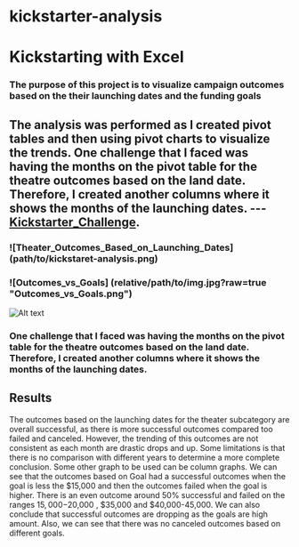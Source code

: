 # kickstarter-analysis
# Kickstarting with Excel

### The purpose of this project is to visualize campaign outcomes based on the their launching dates and the funding goals

## The analysis was performed as I created pivot tables and then using pivot charts to visualize the trends. One challenge that I faced was having the months on the pivot table for the theatre outcomes based on the land date. Therefore, I created another columns where it shows the months of the launching dates. --- [Kickstarter_Challenge](path/to/fKickstarter.xlxs).
### ![Theater_Outcomes_Based_on_Launching_Dates] (path/to/kickstaret-analysis.png)
### ![Outcomes_vs_Goals] (relative/path/to/img.jpg?raw=true "Outcomes_vs_Goals.png")
![Alt text](relative/path/to/img.jpg?raw=true "Title")

### One challenge that I faced was having the months on the pivot table for the theatre outcomes based on the land date. Therefore, I created another columns where it shows the months of the launching dates. 

## Results
The outcomes based on the launching dates for the theater subcategory are overall successful, as there is more successful outcomes compared too failed and canceled. However, the trending of this outcomes are not consistent as each month are drastic drops and up. Some limitations is that there is no comparison with different years to determine a more complete conclusion. Some other graph to be used can be column graphs.
We can see that the outcomes based on Goal had a successful outcomes when the goal is less the $15,000 and then the outcomes failed when the goal is higher. There is an even outcome around 50% successful and failed on the ranges $15,000-$20,000 , $35,000 and $40,000-45,000. We can also conclude that successful outcomes are dropping as the goals are high amount. Also, we can see that there was no canceled outcomes based on different goals.



